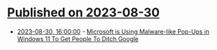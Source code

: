 # [Published on 2023-08-30](index.md)

* [2023-08-30, 16:00:00](https://it.slashdot.org/story/23/08/30/1550256/microsoft-is-using-malware-like-pop-ups-in-windows-11-to-get-people-to-ditch-google?utm_source=rss1.0mainlinkanon&utm_medium=feed) - [Microsoft is Using Malware-like Pop-Ups in Windows 11 To Get People To Ditch Google](https://it.slashdot.org/story/23/08/30/1550256/microsoft-is-using-malware-like-pop-ups-in-windows-11-to-get-people-to-ditch-google?utm_source=rss1.0mainlinkanon&utm_medium=feed)
